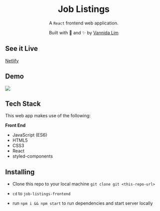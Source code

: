 <h1 align="center"> Job Listings </h1>
<p align="center">
A <code>React</code> frontend web application. 
</p>
<p align="center">
Built with 💖 and ✨ by <a href='https://github.com/vannida-lim'>Vannida
Lim</a>
</p>

**See it Live** 
------------
[Netlify](https://job-listings-frontend.netlify.app/)

**Demo**
------------
![](demo.gif)


**Tech Stack**
--------------

This web app makes use of the following:

**Front End**

-   JavaScript (ES6)
-   HTML5 
-   CSS3
-   React
-   styled-components

**Installing**
--------------
-   Clone this repo to your local machine `git clone git <this-repo-url>`

-   `cd`  to `job-listings-frontend`

-   run  `npm i && npm start` to run dependencies and start server locally
